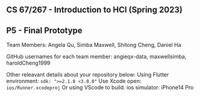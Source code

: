 ## CS 67/267 - Introduction to HCI (Spring 2023) 
## P5 - Final Prototype

Team Members: Angela Qu, Simba Maxwell, Shitong Cheng, Daniel Ha

GitHub usernames for each team member: angieqx-data, maxwellsimba, haroldCheng1999

Other releavant details about your repository below:
Using Flutter environment: ```sdk: ">=2.1.0 <3.0.0"```
Use Xcode open: ```ios/Runner.xcodeproj```
Or using VScode to build.
ios simulator: iPhone14 Pro
